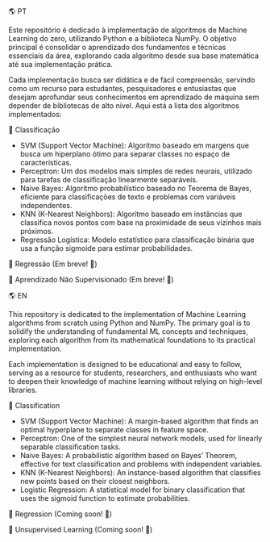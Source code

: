 🌎 PT 



Este repositório é dedicado à implementação de algoritmos de Machine Learning do zero, utilizando Python e a biblioteca NumPy. O objetivo principal é consolidar o aprendizado dos fundamentos e técnicas essenciais da área, explorando cada algoritmo desde sua base matemática até sua implementação prática.

Cada implementação busca ser didática e de fácil compreensão, servindo como um recurso para estudantes, pesquisadores e entusiastas que desejam aprofundar seus conhecimentos em aprendizado de máquina sem depender de bibliotecas de alto nível. Aqui está a lista dos algoritmos implementados:

📌 Classificação
- SVM (Support Vector Machine): Algoritmo baseado em margens que busca um hiperplano ótimo para separar classes no espaço de características.
- Perceptron: Um dos modelos mais simples de redes neurais, utilizado para tarefas de classificação linearmente separáveis.
- Naive Bayes: Algoritmo probabilístico baseado no Teorema de Bayes, eficiente para classificações de texto e problemas com variáveis independentes.
- KNN (K-Nearest Neighbors): Algoritmo baseado em instâncias que classifica novos pontos com base na proximidade de seus vizinhos mais próximos.
- Regressão Logística: Modelo estatístico para classificação binária que usa a função sigmoide para estimar probabilidades.
  
📌 Regressão
(Em breve! 🚀)

📌 Aprendizado Não Supervisionado
(Em breve! 🚀)

🌎 EN


This repository is dedicated to the implementation of Machine Learning algorithms from scratch using Python and NumPy. The primary goal is to solidify the understanding of fundamental ML concepts and techniques, exploring each algorithm from its mathematical foundations to its practical implementation.

Each implementation is designed to be educational and easy to follow, serving as a resource for students, researchers, and enthusiasts who want to deepen their knowledge of machine learning without relying on high-level libraries.

📌 Classification
- SVM (Support Vector Machine): A margin-based algorithm that finds an optimal hyperplane to separate classes in feature space.
- Perceptron: One of the simplest neural network models, used for linearly separable classification tasks.
- Naive Bayes: A probabilistic algorithm based on Bayes’ Theorem, effective for text classification and problems with independent variables.
- KNN (K-Nearest Neighbors): An instance-based algorithm that classifies new points based on their closest neighbors.
- Logistic Regression: A statistical model for binary classification that uses the sigmoid function to estimate probabilities.

📌 Regression
(Coming soon! 🚀)

📌 Unsupervised Learning
(Coming soon! 🚀)
